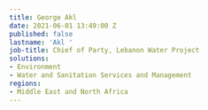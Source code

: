 ```yaml
---
title: George Akl
date: 2021-06-01 13:49:00 Z
published: false
lastname: 'Akl '
job-title: Chief of Party, Lebanon Water Project
solutions:
- Environment
- Water and Sanitation Services and Management
regions:
- Middle East and North Africa
---
```


